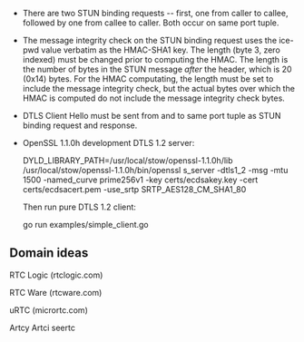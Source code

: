 * There are two STUN binding requests -- first, one from caller to callee,
  followed by one from callee to caller. Both occur on same port tuple.

* The message integrity check on the STUN binding request uses the ice-pwd
  value verbatim as the HMAC-SHA1 key. The length (byte 3, zero indexed) must
  be changed prior to computing the HMAC. The length is the number of bytes
  in the STUN message _after_ the header, which is 20 (0x14) bytes. For the
  HMAC computating, the length must be set to include the message integrity
  check, but the actual bytes over which the HMAC is computed do not include
  the message integrity check bytes.

* DTLS Client Hello must be sent from and to same port tuple as STUN binding
  request and response.

* OpenSSL 1.1.0h development DTLS 1.2 server:

    DYLD_LIBRARY_PATH=/usr/local/stow/openssl-1.1.0h/lib /usr/local/stow/openssl-1.1.0h/bin/openssl s_server -dtls1_2 -msg -mtu 1500 -named_curve prime256v1 -key certs/ecdsakey.key -cert certs/ecdsacert.pem -use_srtp SRTP_AES128_CM_SHA1_80

  Then run pure DTLS 1.2 client:

    go run examples/simple_client.go


## Domain ideas

RTC Logic (rtclogic.com)

RTC Ware (rtcware.com)

uRTC (micrortc.com)

Artcy
Artci
seertc
